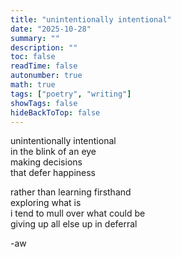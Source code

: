 ```yaml
---
title: "unintentionally intentional"
date: "2025-10-28"
summary: ""
description: ""
toc: false
readTime: false
autonumber: true
math: true
tags: ["poetry", "writing"]
showTags: false
hideBackToTop: false
---
```


unintentionally intentional  
in the blink of an eye  
making decisions  
that defer happiness  

rather than learning firsthand  
exploring what is  
i tend to mull over what could be  
giving up all else up in deferral    


-aw